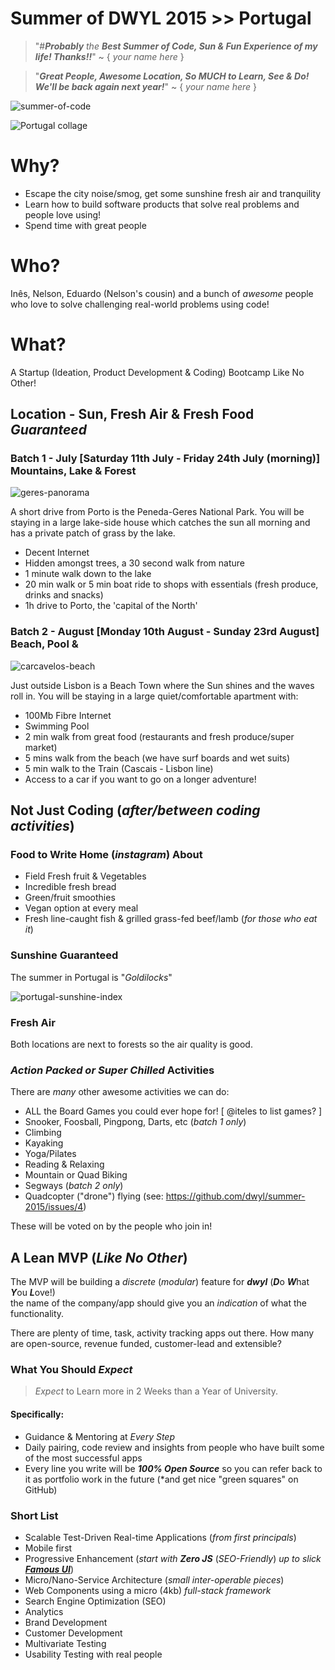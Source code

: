 # Summer of DWYL 2015 >> Portugal

> "#***Probably*** *the* ***Best Summer of Code, Sun & Fun Experience of my life! Thanks!!***" ~ { *your name here* }


>"***Great People, Awesome Location, So MUCH to Learn, See & Do! We'll be back again next year!***" ~ { *your name here* }

![summer-of-code](https://cloud.githubusercontent.com/assets/194400/8201159/da7fae86-14c5-11e5-83d5-a19bf2759d79.png)

![Portugal collage](http://thegirloutdoors.co.uk/wp-content/uploads/2014/09/karina-1024x926.jpg)



# Why?

+ Escape the city noise/smog, get some sunshine fresh air and tranquility
+ Learn how to build software products that solve real problems and people love using!
+ Spend time with great people

# Who?

Inês, Nelson, Eduardo (Nelson's cousin) and a bunch of *awesome* people who
love to solve challenging real-world problems using code!

# What?

A Startup (Ideation, Product Development & Coding) Bootcamp Like No Other!

## Location - Sun, Fresh Air & Fresh Food *Guaranteed*

### Batch 1 - July  [Saturday 11th July - Friday 24th July (morning)] Mountains, Lake & Forest

![geres-panorama](https://cloud.githubusercontent.com/assets/194400/8037829/f4ad88f2-0df7-11e5-8590-092cf12a0c0f.png)

A short drive from Porto is the Peneda-Geres National Park.
You will be staying in a large lake-side house which catches the sun all morning and has a private patch of grass by the lake.

+ Decent Internet
+ Hidden amongst trees, a 30 second walk from nature
+ 1 minute walk down to the lake
+ 20 min walk or 5 min boat ride to shops with essentials (fresh produce, drinks and snacks)
+ 1h drive to Porto, the 'capital of the North'

### Batch 2 - August  [Monday 10th August - Sunday 23rd August] Beach, Pool &

![carcavelos-beach](https://cloud.githubusercontent.com/assets/194400/8037756/a6a55252-0df7-11e5-9980-9ec9fe4b3a68.jpeg)

Just outside Lisbon is a Beach Town where the Sun shines and the waves roll in.
You will be staying in a large quiet/comfortable apartment with:
+ 100Mb Fibre Internet
+ Swimming Pool
+ 2 min walk from great food (restaurants and fresh produce/super market)
+ 5 mins walk from the beach (we have surf boards and wet suits)
+ 5 min walk to the Train (Cascais - Lisbon line)
+ Access to a car if you want to go on a longer adventure!

## Not Just Coding (*after/between coding activities*)

### Food to Write Home (*instagram*) About

+ Field Fresh fruit & Vegetables
+ Incredible fresh bread
+ Green/fruit smoothies
+ Vegan option at every meal
+ Fresh line-caught fish & grilled grass-fed beef/lamb (*for those who eat it*)


### Sunshine Guaranteed

The summer in Portugal is "*Goldilocks*"

![portugal-sunshine-index](https://cloud.githubusercontent.com/assets/194400/8038866/f59c4de2-0dfd-11e5-957b-7e92396f10a3.png)


### Fresh Air

Both locations are next to forests so the air quality is good.

### *Action Packed or Super Chilled* Activities

There are *many* other awesome activities we can do:

+ ALL the Board Games you could ever hope for! [ @iteles to list games? ]
+ Snooker, Foosball, Pingpong, Darts, etc (*batch 1 only*)
+ Climbing
+ Kayaking
+ Yoga/Pilates
+ Reading & Relaxing
+ Mountain or Quad Biking
+ Segways (*batch 2 only*)
+ Quadcopter ("drone") flying (see: https://github.com/dwyl/summer-2015/issues/4)

These will be voted on by the people who join in!


## A Lean MVP (*Like No Other*)

The MVP will be building a *discrete* (*modular*) feature
for ***dwyl*** (***D***o ***W***hat ***Y***ou ***L***ove!)  
the name of the company/app should give you an *indication* of what the functionality.

There are plenty of time, task, activity tracking apps out there.
How many are open-source, revenue funded, customer-lead and extensible?


### What You Should *Expect*

> *Expect* to Learn more in 2 Weeks than a Year of University.

#### Specifically:

+ Guidance & Mentoring at *Every Step*
+ Daily pairing, code review and insights from people who have
built some of the most successful apps
+ Every line you write will be ***100% Open Source*** so you
can refer back to it as portfolio work in the future (*and get nice "green squares" on GitHub)

### Short List

+ Scalable Test-Driven Real-time Applications (*from first principals*)
+ Mobile first
+ Progressive Enhancement (*start with* ***Zero JS*** (*SEO-Friendly*) *up to slick* [***Famous UI***](http://famous.org/))
+ Micro/Nano-Service Architecture (*small inter-operable pieces*)
+ Web Components using a micro (4kb) *full-stack framework*
+ Search Engine Optimization (SEO)
+ Analytics
+ Brand Development
+ Customer Development
+ Multivariate Testing
+ Usability Testing with real people
